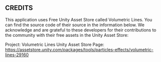 CREDITS
--------
This application uses Free Unity Asset Store called Volumetric Lines. 
You can find the source code of their source in the information below. 
We acknowledge and are grateful to these developers for their contributions to 
the community with their free assets in the Unity Asset Store:

Project: Volumetric Lines
Unity Asset Store Page: https://assetstore.unity.com/packages/tools/particles-effects/volumetric-lines-29160
